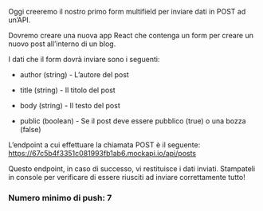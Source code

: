 Oggi creeremo il nostro primo form multifield per inviare dati in POST ad un’API.

Dovremo creare una nuova app React che contenga un form per creare un nuovo post all’interno di un blog.

I dati che il form dovrà inviare sono i seguenti:

- author (string) - L’autore del post

- title (string) - Il titolo del post

- body (string) - Il testo del post

- public (boolean) - Se il post deve essere pubblico (true) o una bozza (false)

L’endpoint a cui effettuare la chiamata POST è il seguente: 
https://67c5b4f3351c081993fb1ab6.mockapi.io/api/posts

Questo endpoint, in caso di successo, vi restituisce i dati inviati. Stampateli in console per verificare di essere riusciti ad inviare correttamente tutto!

### Numero minimo di push: 7
